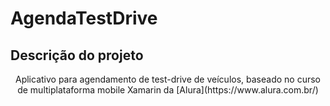 # AgendaTestDrive

## Descrição do projeto 
<p align = "center">Aplicativo para agendamento de test-drive de veículos, baseado no curso de multiplataforma mobile Xamarin da [Alura](https://www.alura.com.br/)</p>
